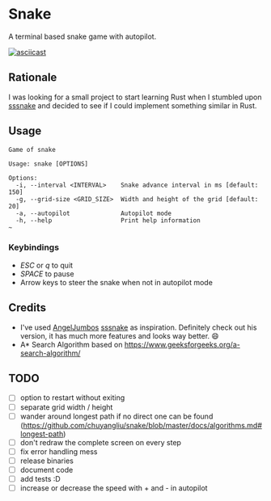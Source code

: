 # Snake

A terminal based snake game with autopilot.

[![asciicast](https://asciinema.org/a/527684.svg)](https://asciinema.org/a/527684?t=5)

## Rationale

I was looking for a small project to start learning Rust when I stumbled upon [sssnake](https://github.com/AngelJumbo/sssnake) and decided to see if I could implement something similar in Rust.

## Usage

```
Game of snake

Usage: snake [OPTIONS]

Options:
  -i, --interval <INTERVAL>    Snake advance interval in ms [default: 150]
  -g, --grid-size <GRID_SIZE>  Width and height of the grid [default: 20]
  -a, --autopilot              Autopilot mode
  -h, --help                   Print help information
~
```

### Keybindings

* _ESC_ or _q_ to quit
* _SPACE_ to pause
* Arrow keys to steer the snake when not in autopilot mode

## Credits

* I've used [AngelJumbos](https://github.com/AngelJumbo) [sssnake](https://github.com/AngelJumbo/sssnake) as inspiration. Definitely check out his version, it has much more features and looks way better. :smile:
* A\* Search Algorithm based on https://www.geeksforgeeks.org/a-search-algorithm/

## TODO

- [ ] option to restart without exiting
- [ ] separate grid width / height
- [ ] wander around longest path if no direct one can be found (https://github.com/chuyangliu/snake/blob/master/docs/algorithms.md#longest-path)
- [ ] don't redraw the complete screen on every step
- [ ] fix error handling mess
- [ ] release binaries
- [ ] document code
- [ ] add tests :D
- [ ] increase or decrease the speed with + and - in autopilot
